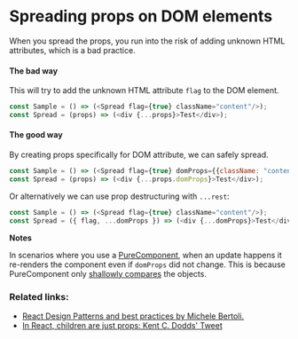 # Spreading props on DOM elements
When you spread the props, you run into the risk of adding unknown HTML attributes, which is a bad practice.

#### The bad way
This will try to add the unknown HTML attribute `flag` to the DOM element.
```javascript
const Sample = () => (<Spread flag={true} className="content"/>);
const Spread = (props) => (<div {...props}>Test</div>);
```

#### The good way

By creating props specifically for DOM attribute, we can safely spread.

```javascript
const Sample = () => (<Spread flag={true} domProps={{className: "content"}}/>);
const Spread = (props) => (<div {...props.domProps}>Test</div>);
```

Or alternatively we can use prop destructuring with `...rest`:

```javascript
const Sample = () => (<Spread flag={true} className="content"/>);
const Spread = ({ flag, ...domProps }) => (<div {...domProps}>Test</div>);
```

**Notes**

In scenarios where you use a [PureComponent](../perf-tips/02.pure-component.md), when an update happens it re-renders the component even if `domProps` did not change. This is because PureComponent only [shallowly compares](https://reactjs.org/docs/react-api.html#reactpurecomponent) the objects.

### Related links:
- [React Design Patterns and best practices by Michele Bertoli.](https://github.com/MicheleBertoli/react-design-patterns-and-best-practices)
- [In React, children are just props: Kent C. Dodds' Tweet](https://twitter.com/kentcdodds/status/851406788549369856)
